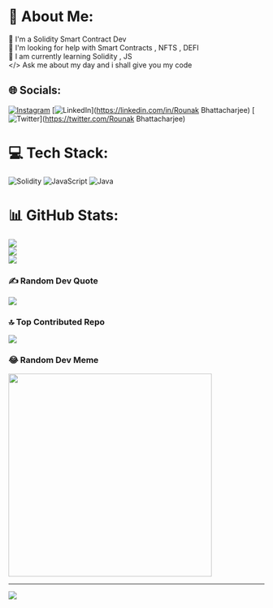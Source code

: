# 💫 About Me:
🔭  I'm a Solidity Smart Contract Dev<br>🚀 I'm looking for help with Smart Contracts , NFTS , DEFI<br>👾 I am currently learning Solidity , JS<br></> Ask me about my day and i shall give you my code<br>


## 🌐 Socials:
[![Instagram](https://img.shields.io/badge/Instagram-%23E4405F.svg?logo=Instagram&logoColor=white)](https://instagram.com/profunder) [![LinkedIn](https://img.shields.io/badge/LinkedIn-%230077B5.svg?logo=linkedin&logoColor=white)](https://linkedin.com/in/Rounak Bhattacharjee) [![Twitter](https://img.shields.io/badge/Twitter-%231DA1F2.svg?logo=Twitter&logoColor=white)](https://twitter.com/Rounak Bhattacharjee) 

# 💻 Tech Stack:
![Solidity](https://img.shields.io/badge/Solidity-%23363636.svg?style=for-the-badge&logo=solidity&logoColor=white) ![JavaScript](https://img.shields.io/badge/javascript-%23323330.svg?style=for-the-badge&logo=javascript&logoColor=%23F7DF1E) ![Java](https://img.shields.io/badge/java-%23ED8B00.svg?style=for-the-badge&logo=openjdk&logoColor=white)
# 📊 GitHub Stats:
![](https://github-readme-stats.vercel.app/api?username=Coder-SOS&theme=midnight-purple&hide_border=false&include_all_commits=false&count_private=false)<br/>
![](https://github-readme-streak-stats.herokuapp.com/?user=Coder-SOS&theme=midnight-purple&hide_border=false)<br/>
![](https://github-readme-stats.vercel.app/api/top-langs/?username=Coder-SOS&theme=midnight-purple&hide_border=false&include_all_commits=false&count_private=false&layout=compact)

### ✍️ Random Dev Quote
![](https://quotes-github-readme.vercel.app/api?type=horizontal&theme=merko)

### 🔝 Top Contributed Repo
![](https://github-contributor-stats.vercel.app/api?username=Coder-SOS&limit=5&theme=dracula&combine_all_yearly_contributions=true)

### 😂 Random Dev Meme
<img src='https://randommeme-five.vercel.app/' style="height: 400px;"/>

---
[![](https://visitcount.itsvg.in/api?id=Coder-SOS&icon=2&color=8)](https://visitcount.itsvg.in)

<!-- Proudly created with GPRM ( https://gprm.itsvg.in ) -->
